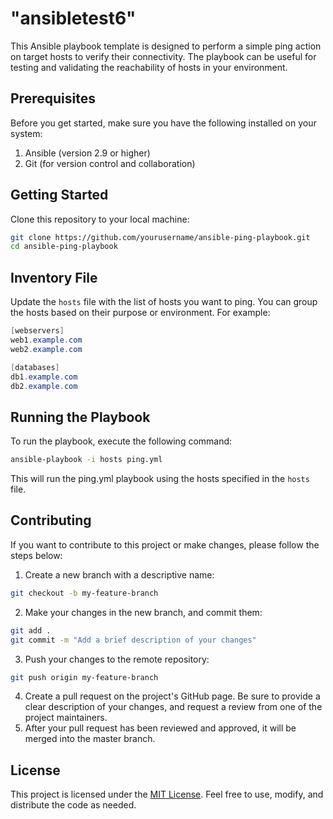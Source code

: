 # "ansibletest6"

This Ansible playbook template is designed to perform a simple ping action on target hosts to verify their connectivity. The playbook can be useful for testing and validating the reachability of hosts in your environment.

## Prerequisites

Before you get started, make sure you have the following installed on your system:

1. Ansible (version 2.9 or higher)
2. Git (for version control and collaboration)

## Getting Started

Clone this repository to your local machine:

```bash
git clone https://github.com/yourusername/ansible-ping-playbook.git
cd ansible-ping-playbook
```

## Inventory File

Update the `hosts` file with the list of hosts you want to ping. You can group the hosts based on their purpose or environment. For example:

```csharp
[webservers]
web1.example.com
web2.example.com

[databases]
db1.example.com
db2.example.com
```

## Running the Playbook

To run the playbook, execute the following command:

```bash
ansible-playbook -i hosts ping.yml
```

This will run the ping.yml playbook using the hosts specified in the `hosts` file.

## Contributing

If you want to contribute to this project or make changes, please follow the steps below:

1. Create a new branch with a descriptive name:

```bash
git checkout -b my-feature-branch
```

2. Make your changes in the new branch, and commit them:

```bash
git add .
git commit -m "Add a brief description of your changes"
```

3. Push your changes to the remote repository:

```bash
git push origin my-feature-branch
```

4. Create a pull request on the project's GitHub page. Be sure to provide a clear description of your changes, and request a review from one of the project maintainers.
5. After your pull request has been reviewed and approved, it will be merged into the master branch.

## License

This project is licensed under the [MIT License](https://chat.openai.com/LICENSE.md). Feel free to use, modify, and distribute the code as needed.
